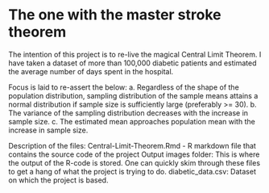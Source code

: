# The one with the master stroke theorem
The intention of this project is to re-live the magical Central Limit Theorem.
I have taken a dataset of more than 100,000 diabetic patients and estimated the average number of days spent in the hospital.

Focus is laid to re-assert the below:
a. Regardless of the shape of the population distribution, sampling distribution of the sample means attains a normal distribution if sample size is sufficiently large (preferably >= 30).
b. The variance of the sampling distribution decreases with the increase in sample size.
c. The estimated mean approaches population mean with the increase in sample size.

Description of the files:
Central-Limit-Theorem.Rmd - R markdown file that contains the source code of the project
Output images folder: This is where the output of the R-code is stored. One can quickly skim through these files to get a hang of what the project is trying to do.
diabetic_data.csv: Dataset on which the project is based.

